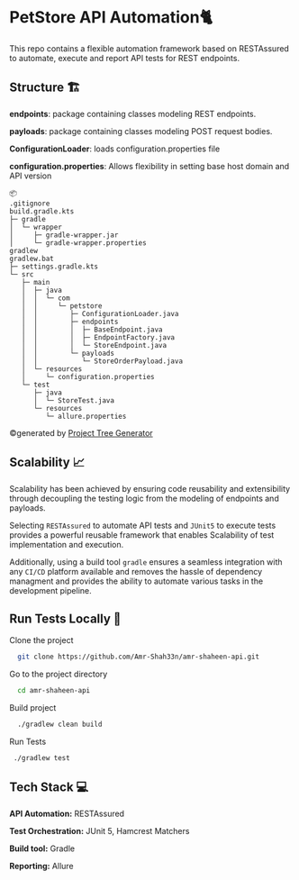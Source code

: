 
# PetStore API Automation🐈

This repo contains a flexible automation framework based on RESTAssured to automate, execute and report API tests for REST endpoints.





## Structure 🏗️
**endpoints**: package containing classes modeling REST endpoints.

**payloads**: package containing classes modeling POST request bodies.

**ConfigurationLoader**: loads configuration.properties file

**configuration.properties**: Allows flexibility in setting base host domain and API version
```
📦 
.gitignore
build.gradle.kts
├─ gradle
│  └─ wrapper
│     ├─ gradle-wrapper.jar
│     └─ gradle-wrapper.properties
gradlew
gradlew.bat
├─ settings.gradle.kts
└─ src
   ├─ main
   │  ├─ java
   │  │  └─ com
   │  │     └─ petstore
   │  │        ├─ ConfigurationLoader.java
   │  │        ├─ endpoints
   │  │        │  ├─ BaseEndpoint.java
   │  │        │  ├─ EndpointFactory.java
   │  │        │  └─ StoreEndpoint.java
   │  │        └─ payloads
   │  │           └─ StoreOrderPayload.java
   │  └─ resources
   │     └─ configuration.properties
   └─ test
      ├─ java
      │  └─ StoreTest.java
      └─ resources
         └─ allure.properties
```
©generated by [Project Tree Generator](https://woochanleee.github.io/project-tree-generator)
## Scalability 📈
Scalability has been achieved by ensuring code reusability and extensibility through decoupling the testing logic from the modeling of endpoints and payloads.

Selecting `RESTAssured` to automate API tests and `JUnit5` to execute tests provides a powerful reusable framework that enables Scalability of test implementation and execution.

Additionally, using a build tool `gradle` ensures a seamless integration with any `CI/CD` platform available and removes the hassle of dependency managment and provides the ability to automate various tasks in the development pipeline.


## Run Tests Locally 🏃

Clone the project

```bash
  git clone https://github.com/Amr-Shah33n/amr-shaheen-api.git
```

Go to the project directory

```bash
  cd amr-shaheen-api
```

Build project

```bash
  ./gradlew clean build
```

Run Tests
```bash
 ./gradlew test
```


## Tech Stack 💻

**API Automation:** RESTAssured

**Test Orchestration:** JUnit 5, Hamcrest Matchers

**Build tool:** Gradle

**Reporting:** Allure
